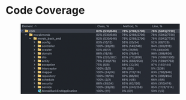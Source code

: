 # Code Coverage

<figure><img src="../.gitbook/assets/image.png" alt=""><figcaption></figcaption></figure>
